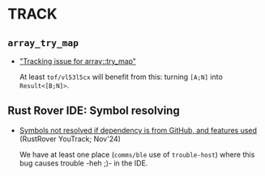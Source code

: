 # TRACK

## `array_try_map`

- ["Tracking issue for array::try_map"](https://github.com/rust-lang/rust/issues/79711)

	At least `tof/vl53l5cx` will benefit from this: turning `[A;N]` into `Result<[B;N]>`.
	

## Rust Rover IDE: Symbol resolving 

- [Symbols not resolved if dependency is from GitHub, and features used](https://youtrack.jetbrains.com/issue/RUST-16444/Symbols-not-resolved-if-dependency-is-from-GitHub-and-features-used) (RustRover YouTrack; Nov'24)

	We have at least one place (`comms/ble` use of `trouble-host`) where this bug causes trouble -heh ;)- in the IDE.
